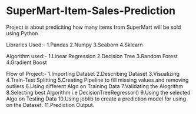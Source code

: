 # SuperMart-Item-Sales-Prediction
Project is about prediciting how many items from SuperMart will be sold using Python. 

Libraries Used:-
1.Pandas
2.Numpy
3.Seaborn
4.Sklearn

Algorithm used:-
1.Linear Regression
2.Decision Tree
3.Random Forest
4.Gradient Boost

Flow of Project:-
1.Importing Dataset
2.Describing Dataset
3.Visualizing 
4.Train-Test Splitting
5.Creating Pipeline to fill missing values and removing outliers
6.Using different Algo on Training Data
7.Validating the Alogrithm
8.Selecting best Algorithm i.e DecisionTreeRegressor()
9.Using the selected Algo on Testing Data
10.Using joblib to create a prediction model for using on the Dataset.
11.Prediction Output.
